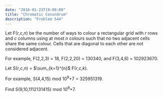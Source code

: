 ```yaml
---
date: "2016-01-23T19:00:00"
title: "Chromatic Conundrum"
description: "Problem 544"
---
```


<p>Let F(<var>r</var>,<var>c</var>,<var>n</var>) be the number of ways to colour a rectangular grid with <var>r</var> rows and <var>c</var> columns using at most <var>n</var> colours such that no two adjacent cells share the same colour. Cells that are diagonal to each other are not considered adjacent.</p>
<p>For example, F(2,2,3) = 18, F(2,2,20) = 130340, and F(3,4,6) = 102923670.</p>
<p>Let S(<var>r</var>,<var>c</var>,<var>n</var>) = $\sum_{k=1}^{n}$ F(<var>r</var>,<var>c</var>,<var>k</var>).</p>
<p>For example, S(4,4,15) mod 10<sup>9</sup>+7 = 325951319.</p>
<p>Find S(9,10,1112131415) mod 10<sup>9</sup>+7.</p>

